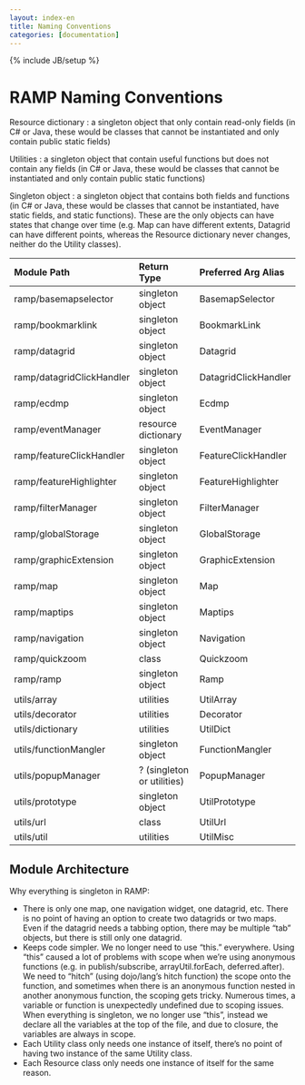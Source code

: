 ```yaml
---
layout: index-en
title: Naming Conventions
categories: [documentation]
---
```

{% include JB/setup %}

# RAMP Naming Conventions

Resource dictionary 
: a singleton object that only contain read-only fields (in C# or Java, these would be classes that cannot be instantiated and only contain public static fields)

Utilities 
: a singleton object that contain useful functions but does not contain any fields (in C# or Java, these would be classes that cannot be instantiated and only contain public static functions) 

Singleton object 
: a singleton object that contains both fields and functions (in C# or Java, these would be classes that cannot be instantiated, have static fields, and static functions). These are the only objects can have states that change over time (e.g. Map can have different extents, Datagrid can have different points, whereas the Resource dictionary never changes, neither do the Utility classes).


| Module Path | Return Type | Preferred Arg Alias |
|:--------|:-------|:--------|
| ramp/basemapselector | singleton object | BasemapSelector |
| ramp/bookmarklink | singleton object | BookmarkLink |
| ramp/datagrid | singleton object | Datagrid |
| ramp/datagridClickHandler | singleton object | DatagridClickHandler |
| ramp/ecdmp | singleton object | Ecdmp |
| ramp/eventManager | resource dictionary | EventManager |
| ramp/featureClickHandler | singleton object | FeatureClickHandler |
| ramp/featureHighlighter | singleton object | FeatureHighlighter |
| ramp/filterManager | singleton object | FilterManager |
| ramp/globalStorage | singleton object | GlobalStorage |
| ramp/graphicExtension | singleton object | GraphicExtension |
| ramp/map | singleton object | Map |
| ramp/maptips | singleton object | Maptips |
| ramp/navigation | singleton object | Navigation |
| ramp/quickzoom | class | Quickzoom |
| ramp/ramp | singleton object | Ramp |
| utils/array | utilities | UtilArray |
| utils/decorator | utilities | Decorator |
| utils/dictionary | utilities | UtilDict |
| utils/functionMangler | singleton object | FunctionMangler |
| utils/popupManager | ? (singleton or utilities) | PopupManager |
| utils/prototype | singleton object | UtilPrototype |
| utils/url | class | UtilUrl |
| utils/util | utilities | UtilMisc |



## Module Architecture
Why everything is singleton in RAMP:

* There is only one map, one navigation widget, one datagrid, etc. There is no point of having an option to create two datagrids or two maps. Even if the datagrid needs a tabbing option, there may be multiple “tab” objects, but there is still only one datagrid. 
* Keeps code simpler. We no longer need to use “this.” everywhere. Using “this” caused a lot of problems with scope when we’re using anonymous functions (e.g. in publish/subscribe, arrayUtil.forEach, deferred.after). We need to “hitch” (using dojo/lang’s hitch function) the scope onto the function, and sometimes when there is an anonymous function nested in another anonymous function, the scoping gets tricky. Numerous times, a variable or function is unexpectedly undefined due to scoping issues. When everything is singleton, we no longer use “this”, instead we declare all the variables at the top of the file, and due to closure, the variables are always in scope. 
* Each Utility class only needs one instance of itself, there’s no point of having two instance of the same Utility class.
* Each Resource class only needs one instance of itself for the same reason. 